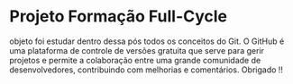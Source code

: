 # Projeto Formação Full-Cycle

objeto foi estudar dentro dessa pós  todos os conceitos do Git.
O GitHub é uma plataforma de controle de versões gratuita que serve para gerir projetos e permite a colaboração entre uma grande comunidade de desenvolvedores, contribuindo com melhorias e comentários.
Obrigado !!
